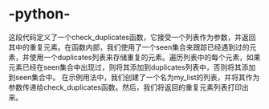 # -python-
这段代码定义了一个check_duplicates函数，它接受一个列表作为参数，并返回其中的重复元素。在函数内部，我们使用了一个seen集合来跟踪已经遇到过的元素，并使用一个duplicates列表来存储重复的元素。遍历列表中的每个元素，如果元素已经在seen集合中出现过，则将其添加到duplicates列表中，否则将其添加到seen集合中。  在示例用法中，我们创建了一个名为my_list的列表，并将其作为参数传递给check_duplicates函数。然后，我们将返回的重复元素列表打印出来。
